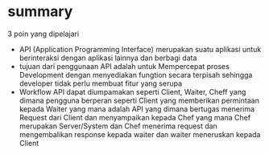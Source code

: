 # summary

3 poin yang dipelajari

- API (Application Programming Interface) merupakan suatu aplikasi untuk berinteraksi dengan aplikasi lainnya dan berbagi data
- tujuan dari penggunaan API adalah untuk Mempercepat proses Development dengan menyediakan fungtion secara terpisah sehingga developer tidak perlu membuat fitur yang serupa
- Workflow API dapat diumpamakan seperti Client, Waiter, Cheff yang dimana pengguna berperan seperti Client yang memberikan permintaan kepada Waiter yang mana adalah API yang dimana bertugas menerima Request dari Client dan menyampaikan kepada Chef yang mana Chef merupakan Server/System dan Chef menerima request dan mengembalikan response kepada waiter dan waiter meneruskan kepada Client